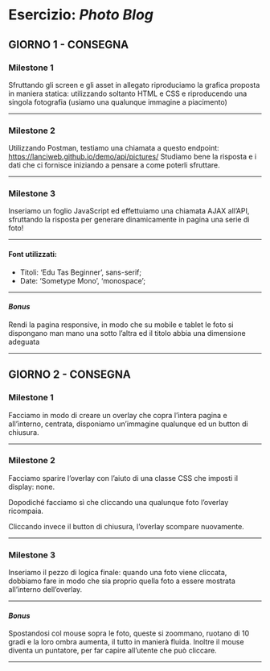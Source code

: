 # **Esercizio:** *Photo Blog*

##  GIORNO 1 - CONSEGNA

### Milestone 1

Sfruttando gli screen e gli asset in allegato riproduciamo la grafica proposta in maniera statica: utilizzando soltanto HTML e CSS e riproducendo una singola fotografia (usiamo una qualunque immagine a piacimento)

---
### Milestone 2

Utilizzando Postman, testiamo una chiamata a questo endpoint:
https://lanciweb.github.io/demo/api/pictures/
Studiamo bene la risposta e i dati che ci fornisce iniziando a pensare a come poterli sfruttare.

---
### Milestone 3

Inseriamo un foglio JavaScript ed effettuiamo una chiamata AJAX all’API, sfruttando la risposta per generare dinamicamente in pagina una serie di foto!

---

#### Font utilizzati:

- Titoli:  ‘Edu Tas Beginner’, sans-serif;
- Date: ‘Sometype Mono’, ‘monospace’;

---

#### *Bonus*

Rendi la pagina responsive, in modo che su mobile e tablet le foto si dispongano man mano una sotto l’altra ed il titolo abbia una dimensione adeguata

---


##  GIORNO 2 - CONSEGNA

### Milestone 1
Facciamo in modo di creare un overlay che copra l’intera pagina e all’interno, centrata, disponiamo un’immagine qualunque ed un button di chiusura.

---
### Milestone 2
Facciamo sparire l’overlay con l’aiuto di una classe CSS che imposti il display: none.

Dopodiché facciamo sì che cliccando una qualunque foto l’overlay ricompaia.

Cliccando invece il button di chiusura, l’overlay scompare nuovamente.

---
### Milestone 3
Inseriamo il pezzo di logica finale: quando una foto viene cliccata, dobbiamo fare in modo che sia proprio quella foto a essere mostrata all’interno dell’overlay.

---
#### *Bonus*
Spostandosi col mouse sopra le foto, queste si zoommano, ruotano di 10 gradi e la loro ombra aumenta, il tutto in manierà fluida. Inoltre il mouse diventa un puntatore, per far capire all’utente che può cliccare.

---